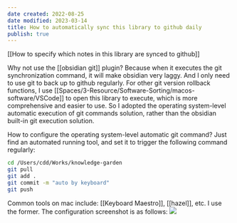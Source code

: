 ```yaml
---
date created: 2022-08-25
date modified: 2023-03-14
title: How to automatically sync this library to github daily
publish: true
---
```

[[How to specify which notes in this library are synced to github]]

Why not use the [[obsidian git]] plugin?
Because when it executes the git synchronization command, it will make obsidian very laggy. And I only need to use git to back up to github regularly. For other git version rollback functions, I use [[Spaces/3-Resource/Software-Sorting/macos-software/VSCode]] to open this library to execute, which is more comprehensive and easier to use. So I adopted the operating system-level automatic execution of git commands solution, rather than the obsidian built-in git execution solution.

How to configure the operating system-level automatic git command?
Just find an automated running tool, and set it to trigger the following command regularly:

```zsh
cd /Users/cdd/Works/knowledge-garden
git pull
git add .
git commit -m "auto by keyboard"
git push
```

Common tools on mac include: [[Keyboard Maestro]], [[hazel]], etc. I use the former. The configuration screenshot is as follows:
![](https://img2.oldwinter.top/202208250919001.png) 